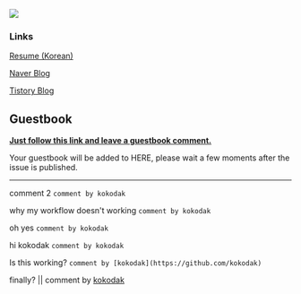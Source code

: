 <a href="https://solved.ac/profile/kokodak"><img src="https://github-readme-solvedac-hyp3rflow.vercel.app/api/?handle=kokodak"></a><br>

### Links

[Resume (Korean)](https://kokodak.notion.site/SEUNG-YONG-LEE-f813ea0535224e3aad33cf623ed46d6e)

[Naver Blog](https://blog.naver.com/raylee00)

[Tistory Blog](https://kokodakadokok.tistory.com/)

## Guestbook

**[Just follow this link and leave a guestbook comment.](https://github.com/kokodak/kokodak/issues/new?assignees=&labels=&projects=&template=guestbook-template.md&title=Hi%2C+kokodak%21)**

Your guestbook will be added to HERE, please wait a few moments after the issue is published.

---

comment 2  `comment by kokodak`

why my workflow doesn't working  `comment by kokodak`

oh yes  `comment by kokodak`

hi kokodak  `comment by kokodak`

Is this working?
  `comment by [kokodak](https://github.com/kokodak)`

finally? || comment by [kokodak](https://github.com/kokodak)

